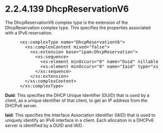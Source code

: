 <html dir="LTR" xmlns:mshelp="http://msdn.microsoft.com/mshelp" xmlns:ddue="http://ddue.schemas.microsoft.com/authoring/2003/5" xmlns:xlink="http://www.w3.org/1999/xlink" xmlns:tool="http://www.microsoft.com/tooltip">
 <body>
 <div id="header">
 <h1 class="heading">2.2.4.139 DhcpReservationV6</h1>
 </div>
 <div id="mainSection">
 <div id="mainBody">
 <div id="allHistory" class="saveHistory"></div>
 <div id="sectionSection0" class="section" name="collapseableSection">
 

<p>The DhcpReservationV6 complex type is the extension of the
DhcpReservation complex type. This specifies the properties associated with a
IPv6 reservation.</p>

<dl>
<dd>
<div><pre> &lt;xs:complexType name=&quot;DhcpReservationV6&quot;&gt;
   &lt;xs:complexContent mixed=&quot;false&quot;&gt;
     &lt;xs:extension base=&quot;ipam:DhcpReservation&quot;&gt;
       &lt;xs:sequence&gt;
         &lt;xs:element minOccurs=&quot;0&quot; name=&quot;Duid&quot; nillable=&quot;true&quot; type=&quot;xsd:string&quot; /&gt;
         &lt;xs:element minOccurs=&quot;0&quot; name=&quot;Iaid&quot; type=&quot;xsd:unsignedInt&quot; /&gt;
       &lt;/xs:sequence&gt;
     &lt;/xs:extension&gt;
   &lt;/xs:complexContent&gt;
 &lt;/xs:complexType&gt;
</pre></div>
</dd></dl>

<p><b>Duid</b>: This specifies the DHCP Unique
Identifier (DUID) that is used by a client, as a unique identifier of that
client, to get an IP address from the DHCPv6 server.</p>

<p><b>Iaid</b>: This specifies the Interface Association
Identifier (IAID) that is used to uniquely identify an IPv6 interface in a
client. Each allocation in a DHCPv6 server is identified by a DUID and IAID.</p>


 </div>
 </div>
 </div>
 </body>
</html>